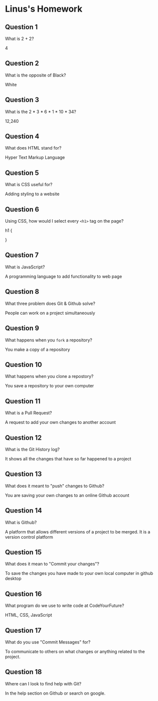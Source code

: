 # Linus's Homework

## Question 1

What is 2 + 2?

4

## Question 2

What is the opposite of Black?

White

## Question 3

What is the  2 * 3 * 6 * 1 * 10 * 34?

12,240

## Question 4 

What does HTML stand for?

Hyper Text Markup Language

## Question 5

What is CSS useful for?

Adding styling to a website

## Question 6

Using CSS, how would I select every `<h1>` tag on the page?

h1 {

}

## Question 7

What is JavaScript?

A programming language to add functionality to web page

## Question 8

What three problem does Git & Github solve?

People can work on a project simultaneously

## Question 9

What happens when you `fork` a repository?

You make a copy of a repository

## Question 10 

What happens when you clone a repostory?

You save a repository to your own computer

## Question 11

What is a Pull Request?

A request to add your own changes to another account 

## Question 12

What is the Git History log?

It shows all the changes that have so far happened to a project

## Question 13

What does it meant to "push" changes to Github?

You are saving your own changes to an online Github account

## Question 14

What is Github?

A platform that allows different versions of a project to be merged. It is a version control platform

## Question 15

What does it mean to "Commit your changes"?

To save the changes you have made to your own local computer in github desktop

## Question 16

What program do we use to write code at CodeYourFuture?

HTML, CSS, JavaScript

## Question 17

What do you use "Commit Messages" for?

To communicate to others on what changes or anything related to the project.

## Question 18

Where can I look to find help with Git?

In the help section on Github or search on google.
